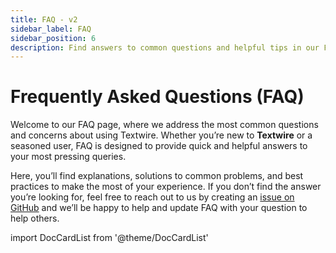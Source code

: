 ```yaml
---
title: FAQ - v2
sidebar_label: FAQ
sidebar_position: 6
description: Find answers to common questions and helpful tips in our FAQ section. Get quick solutions to common issues and learn more about our services
---
```


# Frequently Asked Questions (FAQ)

Welcome to our FAQ page, where we address the most common questions and concerns about using Textwire. Whether you’re new to **Textwire** or a seasoned user, FAQ is designed to provide quick and helpful answers to your most pressing queries.

Here, you’ll find explanations, solutions to common problems, and best practices to make the most of your experience. If you don’t find the answer you’re looking for, feel free to reach out to us by creating an [issue on GitHub](https://github.com/textwire/textwire.github.io/issues/new) and we’ll be happy to help and update FAQ with your question to help others.

import DocCardList from '@theme/DocCardList'

<DocCardList />